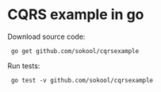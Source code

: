 # CQRS example in go

Download source code:
```
 go get github.com/sokool/cqrsexample 
```

Run tests:
```
 go test -v github.com/sokool/cqrsexample 
```

